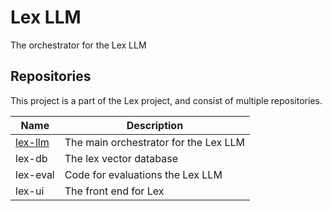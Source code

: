 # Lex LLM
The orchestrator for the Lex LLM

## Repositories

This project is a part of the Lex project, and consist of multiple repositories.

| Name      | Description                           |
| --------- | ------------------------------------- |
| [lex-llm] | The main orchestrator for the Lex LLM |
| lex-db    | The lex vector database               |
| lex-eval  | Code for evaluations the Lex LLM      |
| lex-ui    | The front end for Lex                 |

[lex-llm]: https://github.com/centre-for-humanities-computing/lex-llm


